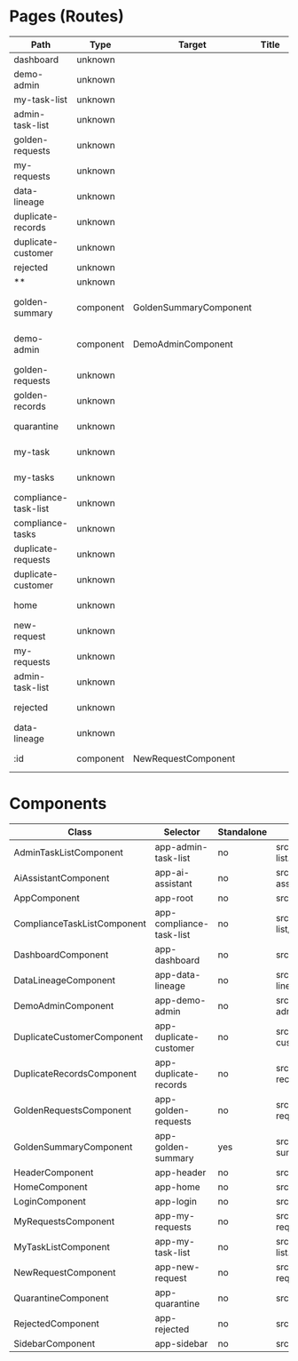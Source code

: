 # Pages (Routes)

| Path | Type | Target | Title | Route File | Resolved Target File |
| --- | --- | --- | --- | --- | --- |
| dashboard | unknown |  |  | src/app/app-routing.module.ts |  |
| demo-admin | unknown |  |  | src/app/app-routing.module.ts |  |
| my-task-list | unknown |  |  | src/app/app-routing.module.ts |  |
| admin-task-list | unknown |  |  | src/app/app-routing.module.ts |  |
| golden-requests | unknown |  |  | src/app/app-routing.module.ts |  |
| my-requests | unknown |  |  | src/app/app-routing.module.ts |  |
| data-lineage | unknown |  |  | src/app/app-routing.module.ts |  |
| duplicate-records | unknown |  |  | src/app/app-routing.module.ts |  |
| duplicate-customer | unknown |  |  | src/app/app-routing.module.ts |  |
| rejected | unknown |  |  | src/app/app-routing.module.ts |  |
| ** | unknown |  |  | src/app/app-routing.module.ts |  |
| golden-summary | component | GoldenSummaryComponent |  | src/app/dashboard/dashboard-routing.module.ts | src/app/dashboard/golden-summary/golden-summary.component.ts |
| demo-admin | component | DemoAdminComponent |  | src/app/dashboard/dashboard-routing.module.ts | src/app/demo-admin/demo-admin.component.ts |
| golden-requests | unknown |  |  | src/app/dashboard/dashboard-routing.module.ts |  |
| golden-records | unknown |  |  | src/app/dashboard/dashboard-routing.module.ts |  |
| quarantine | unknown |  |  | src/app/dashboard/dashboard-routing.module.ts |  |
| my-task | unknown |  |  | src/app/dashboard/dashboard-routing.module.ts |  |
| my-tasks | unknown |  |  | src/app/dashboard/dashboard-routing.module.ts |  |
| compliance-task-list | unknown |  |  | src/app/dashboard/dashboard-routing.module.ts |  |
| compliance-tasks | unknown |  |  | src/app/dashboard/dashboard-routing.module.ts |  |
| duplicate-requests | unknown |  |  | src/app/dashboard/dashboard-routing.module.ts |  |
| duplicate-customer | unknown |  |  | src/app/dashboard/dashboard-routing.module.ts |  |
| home | unknown |  |  | src/app/dashboard/dashboard-routing.module.ts |  |
| new-request | unknown |  |  | src/app/dashboard/dashboard-routing.module.ts |  |
| my-requests | unknown |  |  | src/app/dashboard/dashboard-routing.module.ts |  |
| admin-task-list | unknown |  |  | src/app/dashboard/dashboard-routing.module.ts |  |
| rejected | unknown |  |  | src/app/dashboard/dashboard-routing.module.ts |  |
| data-lineage | unknown |  |  | src/app/dashboard/dashboard-routing.module.ts |  |
| :id | component | NewRequestComponent |  | src/app/new-request/new-request-routing.module.ts | src/app/new-request/new-request.component.ts |



# Components

| Class | Selector | Standalone | File |
| --- | --- | --- | --- |
| AdminTaskListComponent | app-admin-task-list | no | src/app/admin-task-list/admin-task-list.component.ts |
| AiAssistantComponent | app-ai-assistant | no | src/app/ai-assistant/ai-assistant.component.ts |
| AppComponent | app-root | no | src/app/app.component.ts |
| ComplianceTaskListComponent | app-compliance-task-list | no | src/app/compliance/compliance-task-list/compliance-task-list.component.ts |
| DashboardComponent | app-dashboard | no | src/app/dashboard/dashboard.component.ts |
| DataLineageComponent | app-data-lineage | no | src/app/data-lineage/data-lineage.component.ts |
| DemoAdminComponent | app-demo-admin | no | src/app/demo-admin/demo-admin.component.ts |
| DuplicateCustomerComponent | app-duplicate-customer | no | src/app/duplicate-customer/duplicate-customer.component.ts |
| DuplicateRecordsComponent | app-duplicate-records | no | src/app/duplicate-records/duplicate-records.component.ts |
| GoldenRequestsComponent | app-golden-requests | no | src/app/golden-requests/golden-requests.component.ts |
| GoldenSummaryComponent | app-golden-summary | yes | src/app/dashboard/golden-summary/golden-summary.component.ts |
| HeaderComponent | app-header | no | src/app/header/header.component.ts |
| HomeComponent | app-home | no | src/app/home/home.component.ts |
| LoginComponent | app-login | no | src/app/login/login.component.ts |
| MyRequestsComponent | app-my-requests | no | src/app/my-requests/my-requests.component.ts |
| MyTaskListComponent | app-my-task-list | no | src/app/my-task-list/my-task-list.component.ts |
| NewRequestComponent | app-new-request | no | src/app/new-request/new-request.component.ts |
| QuarantineComponent | app-quarantine | no | src/app/quarantine/quarantine.component.ts |
| RejectedComponent | app-rejected | no | src/app/rejected/rejected.component.ts |
| SidebarComponent | app-sidebar | no | src/app/sidebar/sidebar.component.ts |